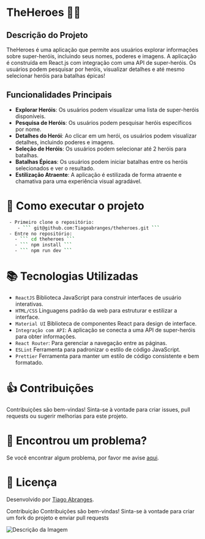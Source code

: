 
# TheHeroes 🦸‍♂️
## Descrição do Projeto
TheHeroes é uma aplicação que permite aos usuários explorar informações sobre super-heróis, incluindo seus nomes, poderes e imagens. A aplicação é construída em React.js com integração com uma API de super-heróis. Os usuários podem pesquisar por heróis, visualizar detalhes e até mesmo selecionar heróis para batalhas épicas!

  ## Funcionalidades Principais
- **Explorar Heróis**: Os usuários podem visualizar uma lista de super-heróis disponíveis.
- **Pesquisa de Heróis**: Os usuários podem pesquisar heróis específicos por nome.
- **Detalhes do Herói**: Ao clicar em um herói, os usuários podem visualizar detalhes, incluindo poderes e imagens.
- **Seleção de Heróis**: Os usuários podem selecionar até 2 heróis para batalhas.
- **Batalhas Épicas**: Os usuários podem iniciar batalhas entre os heróis selecionados e ver o resultado.
- **Estilização Atraente**: A aplicação é estilizada de forma atraente e chamativa para uma experiência visual agradável.

# 🚀 Como executar o projeto

```bash
 - Primeiro clone o repositório:
    - ``` git@github.com:Tiagoabranges/theheroes.git ```
 - Entre no repositório: 
   - ``` cd theheroes ```
   - ``` npm install ```
   - ``` npm run dev ```
````

# :books: Tecnologias Utilizadas

+ `ReactJS` Biblioteca JavaScript para construir interfaces de usuário interativas.
+ `HTML/CSS` Linguagens padrão da web para estruturar e estilizar a interface.
+ `Material UI` Biblioteca de componentes React para design de interface.
+ `Integração com API`: A aplicação se conecta a uma API de super-heróis para obter informações.
+ `React Router`: Para gerenciar a navegação entre as páginas.
+ `ESLint` Ferramenta para padronizar o estilo de código JavaScript.
+ `Prettier` Ferramenta para manter um estilo de código consistente e bem formatado.

  

#  :thumbsup: Contribuições
Contribuições são bem-vindas! Sinta-se à vontade para criar issues, pull requests ou sugerir melhorias para este projeto.

# 🐛 Encontrou um problema?
Se você encontrar algum problema, por favor me avise [aqui](https://www.linkedin.com/in/tiagoabranges/).


# 📝 Licença
Desenvolvido por [Tiago Abranges](https://www.linkedin.com/in/tiagoabranges/).

Contribuição
Contribuições são bem-vindas! Sinta-se à vontade para criar um fork do projeto e enviar pull requests

![Descrição da Imagem](images/heroi.png)

